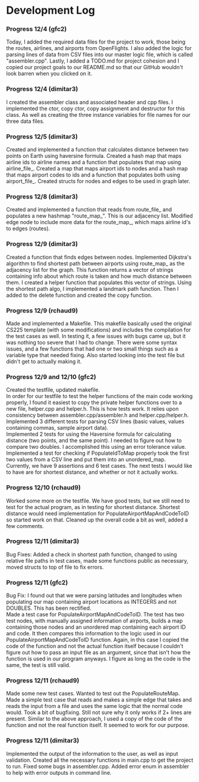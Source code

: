 # Development Log

### Progress 12/4 (gfc2)
Today, I added the required data files for the project to work, those being the 
routes, airlines, and airports from OpenFlights. I also added the logic for parsing lines of data from
CSV files into our master logic file, which is called "assembler.cpp". Lastly, I added a TODO.md for 
project cohesion and I copied our project goals to our README.md so that our GitHub wouldn't look barren when you clicked on it.

### Progress 12/4 (dimitar3)
I created the assembler class and associated header and cpp files. I implemented the ctor, copy ctor, copy assignment and destructor
for this class. As well as creating the three instance variables for file names for our three data files.

### Progress 12/5 (dimitar3)
Created and implemented a function that calculates distance between two points on Earth using haversine formula.
Created a hash map that maps airline ids to airline names and a function that populates that map using airline_file_.
Created a map that maps airport ids to nodes and a hash map that maps airport codes to ids and 
a function that populates both using airport_file_.
Created structs for nodes and edges to be used in graph later. 

### Progress 12/8 (dimitar3)
Created and implemented a function that reads from route_file_ and populates a new hashmap "route_map_". This
is our adjacency list. Modified edge node to include more data for the route_map_, which maps airline id's to 
edges (routes).

### Progress 12/9 (dimitar3)
Created a function that finds edges between nodes. Implemented Dijkstra's algorithm to find shortest path between airports
using route_map_ as the adjacency list for the graph. This function returns a vector of strings containing info about which route is taken and how much distance between them. I created a helper function that populates this vector of strings. Using the shortest path algo, I implemented a landmark path function. Then I added to the delete function and created the copy function.  


### Progress 12/9 (rchaud9)
Made and implemented a Makefile.
This makefile basically used the original CS225 template (with some modifications) and includes the compilation for the test cases as well.
In testing it, a few issues with bugs came up, but it was nothing too severe that I had to change. There were some syntax issues, and a few functions that had one or two small things
such as a variable type that needed fixing. Also started looking into the test file but didn't get to actually making it.

### Progress 12/9 and 12/10 (gfc2)
Created the testfile, updated makefile.  
In order for our testfile to test the helper functions of the main code working properly, I found it easiest to
copy the private helper functions over to a new file, helper.cpp and helper.h. This is how tests work. It relies upon
consistency between assembler.cpp/assembler.h and helper.cpp/helper.h.  
Implemented 3 different tests for parsing CSV lines (basic values, values containing commas, sample airport data).  
Implemented 2 tests for using the Haversine formula for calculating distance (two points, and the same point).
I needed to figure out how to compare two doubles. I accomplished this using an error tolerance value.  
Implemented a test for checking if PopulateIdToMap properly took the first two values from a CSV line and put
them into an unordered_map.  
Currently, we have 9 assertions and 6 test cases. The next tests I would like to have are for shortest distance, and whether or not it actually works.

### Progress 12/10 (rchaud9)
Worked some more on the testfile. We have good tests, but we still need to test for the actual program, as in testing for 
shortest distance. Shortest distance would need implementation for PopulateAirportMapAndCodeToID so started work on that. Cleaned up the overall code a bit as well, added a few comments. 

### Progress 12/11 (dimitar3)
Bug Fixes: Added a check in shortest path function, changed to using relative file paths in test cases, made some functions public as necessary, moved structs to top of file to fix errors.

### Progress 12/11 (gfc2)
Bug Fix: I found out that we were parsing latitudes and longitudes when populating our map containing airport locations as INTEGERS and not DOUBLES. This has been rectified.  
Made a test case for PopulateAirportMapAndCodeToID. The test has two test nodes, with manually assigned information of airports, builds a map containing those nodes and 
an unordered map containing each airport ID and code. It then compares this information to the logic used in our PopulateAirportMapAndCodeToID function. Again, in this case
I copied the code of the function and not the actual function itself because I couldn't figure out how to pass an input file as an argument, since that isn't how the
function is used in our program anyways. I figure as long as the code is the same, the test is still valid.

### Progress 12/11 (rchaud9)
Made some new test cases. Wanted to test out the PopulateRouteMap. Made a simple test case that reads and makes a simple edge that takes and reads the input 
from a file and uses the same logic that the normal code would. Took a bit of bugfixing. Still not sure why it only works if 2+ lines are present. Similar to the above approach,
I used a copy of the code of the function and not the real function itself. It seemed to work for our purpose.

### Progress 12/11 (dimitar3)
Implemented the output of the information to the user, as well as input validation.
Created all the necessary functions in main.cpp to get the project to run.
Fixed some bugs in assembler.cpp.
Added error enum in assembler to help with error outputs in command line.